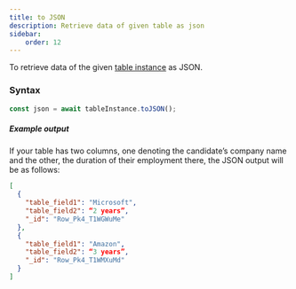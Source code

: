 ```yaml
---
title: to JSON
description: Retrieve data of given table as json
sidebar:
    order: 12
---
```


To retrieve data of the given [table instance](/form/gettable/) as JSON.

### Syntax

```js
const json = await tableInstance.toJSON();
```

##### Example output

If your table has two columns, one denoting the candidate’s company name and the other, the duration of their employment there, the JSON output will be as follows:

```json
[
  {
    "table_field1": "Microsoft",
    "table_field2": “2 years”,
    "_id": "Row_Pk4_T1WGWuMe"
  },
  {
    "table_field1": "Amazon",
    "table_field2": “3 years”,
    "_id": "Row_Pk4_T1WMXuMd"
  }
]

```
